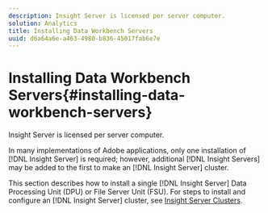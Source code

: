 ```yaml
---
description: Insight Server is licensed per server computer.
solution: Analytics
title: Installing Data Workbench Servers
uuid: d6a64a6e-a463-4980-b836-45017fab6e7e
---
```


# Installing Data Workbench Servers{#installing-data-workbench-servers}

Insight Server is licensed per server computer.

 In many implementations of Adobe applications, only one installation of [!DNL Insight Server] is required; however, additional [!DNL Insight Servers] may be added to the first to make an [!DNL Insight Server] cluster.

This section describes how to install a single [!DNL Insight Server] Data Processing Unit (DPU) or File Server Unit (FSU). For steps to install and configure an [!DNL Insight Server] cluster, see [Insight Server Clusters](../../../home/c-inst-svr/c-install-ins-svr/c-ins-svr-clstrs/c-abt-ins-svr-clsters.md). 
